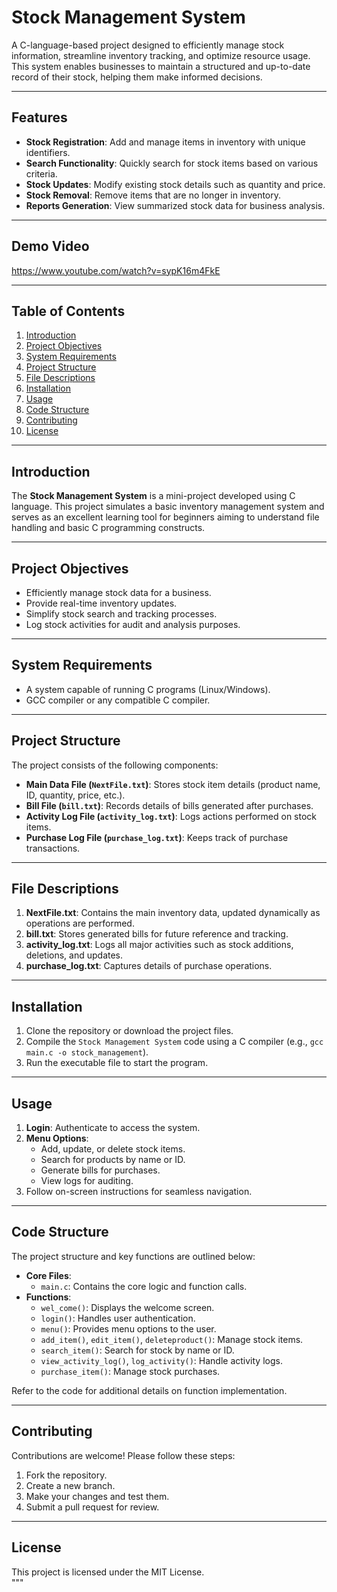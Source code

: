 
# Stock Management System  

A C-language-based project designed to efficiently manage stock information, streamline inventory tracking, and optimize resource usage. This system enables businesses to maintain a structured and up-to-date record of their stock, helping them make informed decisions.

---

## Features  
- **Stock Registration**: Add and manage items in inventory with unique identifiers.  
- **Search Functionality**: Quickly search for stock items based on various criteria.  
- **Stock Updates**: Modify existing stock details such as quantity and price.  
- **Stock Removal**: Remove items that are no longer in inventory.  
- **Reports Generation**: View summarized stock data for business analysis.

---

## Demo Video
https://www.youtube.com/watch?v=sypK16m4FkE

---

## Table of Contents  
1. [Introduction](#introduction)  
2. [Project Objectives](#project-objectives)  
3. [System Requirements](#system-requirements)  
4. [Project Structure](#project-structure)  
5. [File Descriptions](#file-descriptions)  
6. [Installation](#installation)  
7. [Usage](#usage)  
8. [Code Structure](#code-structure)  
9. [Contributing](#contributing)  
10. [License](#license)  

---

## Introduction  
The **Stock Management System** is a mini-project developed using C language. This project simulates a basic inventory management system and serves as an excellent learning tool for beginners aiming to understand file handling and basic C programming constructs.

---

## Project Objectives  
- Efficiently manage stock data for a business.  
- Provide real-time inventory updates.  
- Simplify stock search and tracking processes.  
- Log stock activities for audit and analysis purposes.

---

## System Requirements  
- A system capable of running C programs (Linux/Windows).  
- GCC compiler or any compatible C compiler.  

---

## Project Structure  
The project consists of the following components:  
- **Main Data File (`NextFile.txt`)**: Stores stock item details (product name, ID, quantity, price, etc.).  
- **Bill File (`bill.txt`)**: Records details of bills generated after purchases.  
- **Activity Log File (`activity_log.txt`)**: Logs actions performed on stock items.  
- **Purchase Log File (`purchase_log.txt`)**: Keeps track of purchase transactions.  

---

## File Descriptions  
1. **NextFile.txt**: Contains the main inventory data, updated dynamically as operations are performed.  
2. **bill.txt**: Stores generated bills for future reference and tracking.  
3. **activity_log.txt**: Logs all major activities such as stock additions, deletions, and updates.  
4. **purchase_log.txt**: Captures details of purchase operations.  

---

## Installation  
1. Clone the repository or download the project files.  
2. Compile the `Stock Management System` code using a C compiler (e.g., `gcc main.c -o stock_management`).  
3. Run the executable file to start the program.  

---

## Usage  
1. **Login**: Authenticate to access the system.  
2. **Menu Options**:  
   - Add, update, or delete stock items.  
   - Search for products by name or ID.  
   - Generate bills for purchases.  
   - View logs for auditing.  
3. Follow on-screen instructions for seamless navigation.  

---

## Code Structure  
The project structure and key functions are outlined below:  
- **Core Files**:  
  - `main.c`: Contains the core logic and function calls.  
- **Functions**:  
  - `wel_come()`: Displays the welcome screen.  
  - `login()`: Handles user authentication.  
  - `menu()`: Provides menu options to the user.  
  - `add_item()`, `edit_item()`, `deleteproduct()`: Manage stock items.  
  - `search_item()`: Search for stock by name or ID.  
  - `view_activity_log()`, `log_activity()`: Handle activity logs.  
  - `purchase_item()`: Manage stock purchases.  

Refer to the code for additional details on function implementation.

---

## Contributing  
Contributions are welcome! Please follow these steps:  
1. Fork the repository.  
2. Create a new branch.  
3. Make your changes and test them.  
4. Submit a pull request for review.  

---

## License  
This project is licensed under the MIT License.  
"""

